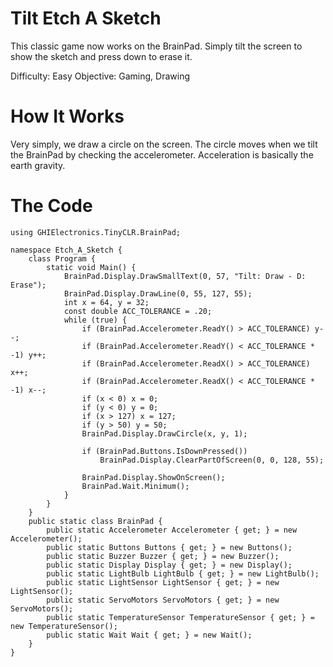# Tilt Etch A Sketch
This classic game now works on the BrainPad. Simply tilt the screen to show the sketch and press down to erase it.

Difficulty: Easy
Objective: Gaming, Drawing

# How It Works
Very simply, we draw a circle on the screen. The circle moves when we tilt the BrainPad by checking the accelerometer. Acceleration is basically the earth gravity.

# The Code

```
using GHIElectronics.TinyCLR.BrainPad;

namespace Etch_A_Sketch {
    class Program {
        static void Main() {
            BrainPad.Display.DrawSmallText(0, 57, "Tilt: Draw - D: Erase");
            BrainPad.Display.DrawLine(0, 55, 127, 55);
            int x = 64, y = 32;
            const double ACC_TOLERANCE = .20;
            while (true) {
                if (BrainPad.Accelerometer.ReadY() > ACC_TOLERANCE) y--;
                if (BrainPad.Accelerometer.ReadY() < ACC_TOLERANCE * -1) y++;
                if (BrainPad.Accelerometer.ReadX() > ACC_TOLERANCE) x++;
                if (BrainPad.Accelerometer.ReadX() < ACC_TOLERANCE * -1) x--;
                if (x < 0) x = 0;
                if (y < 0) y = 0;
                if (x > 127) x = 127;
                if (y > 50) y = 50;
                BrainPad.Display.DrawCircle(x, y, 1);

                if (BrainPad.Buttons.IsDownPressed())
                    BrainPad.Display.ClearPartOfScreen(0, 0, 128, 55);

                BrainPad.Display.ShowOnScreen();
                BrainPad.Wait.Minimum();
            }
        }
    }
    public static class BrainPad {
        public static Accelerometer Accelerometer { get; } = new Accelerometer();
        public static Buttons Buttons { get; } = new Buttons();
        public static Buzzer Buzzer { get; } = new Buzzer();
        public static Display Display { get; } = new Display();
        public static LightBulb LightBulb { get; } = new LightBulb();
        public static LightSensor LightSensor { get; } = new LightSensor();
        public static ServoMotors ServoMotors { get; } = new ServoMotors();
        public static TemperatureSensor TemperatureSensor { get; } = new TemperatureSensor();
        public static Wait Wait { get; } = new Wait();
    }
}
```
